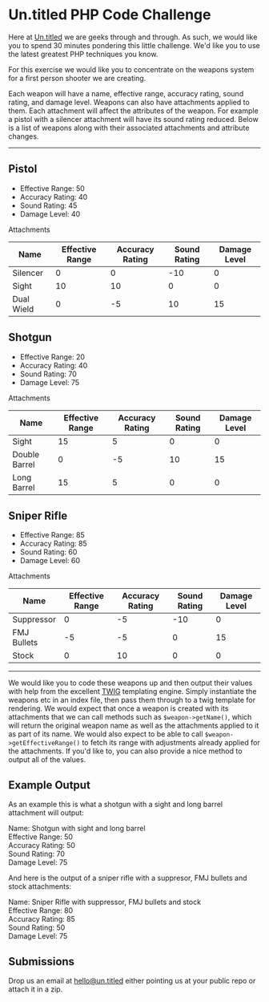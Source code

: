 # Un.titled PHP Code Challenge

Here at [Un.titled](http://un.titled.co.uk) we are geeks through and through. As such, we would like you to spend 30 minutes pondering this little challenge. We'd like you to use the latest greatest PHP techniques you know.

For this exercise we would like you to concentrate on the weapons system for a first person shooter we are creating.

Each weapon will have a name, effective range, accuracy rating, sound rating, and damage level. Weapons can also have attachments applied to them. Each attachment will affect the attributes of the weapon. For example a pistol with a silencer attachment will have its sound rating reduced. Below is a list of weapons along with their associated attachments and attribute changes.

---------------------------------------

## Pistol

* Effective Range: 50
* Accuracy Rating: 40
* Sound Rating: 45
* Damage Level: 40

Attachments

| Name       | Effective Range | Accuracy Rating | Sound Rating | Damage Level |
|------------|-----------------|-----------------|--------------|--------------|
| Silencer   | 0               | 0               | -10          | 0            |
| Sight      | 10              | 10              | 0            | 0            |
| Dual Wield | 0               | -5              | 10           | 15           |


## Shotgun

* Effective Range: 20
* Accuracy Rating: 40
* Sound Rating: 70
* Damage Level: 75

Attachments

| Name          | Effective Range | Accuracy Rating | Sound Rating | Damage Level |
|---------------|-----------------|-----------------|--------------|--------------|
| Sight         | 15              | 5               | 0            | 0            |
| Double Barrel | 0               | -5              | 10           | 15           |
| Long Barrel   | 15              | 5               | 0            | 0            |


## Sniper Rifle

* Effective Range: 85
* Accuracy Rating: 85
* Sound Rating: 60
* Damage Level: 60

Attachments

| Name          | Effective Range | Accuracy Rating | Sound Rating | Damage Level |
|---------------|-----------------|-----------------|--------------|--------------|
| Suppressor    | 0               | -5              | -10          | 0            |
| FMJ Bullets   | -5              | -5              | 0            | 15           |
| Stock         | 0               | 10              | 0            | 0            |

---------------------------------------

We would like you to code these weapons up and then output their values with help from the excellent [TWIG](http://twig.sensiolabs.org/) templating engine. Simply instantiate the weapons etc in an index file, then pass them through to a twig template for rendering. We would expect that once a weapon is created with its attachments that we can call methods such as `$weapon->getName()`, which will return the original weapon name as well as the attachments applied to it as part of its name. We would also expect to be able to call `$weapon->getEffectiveRange()` to fetch its range with adjustments already applied for the attachments. If you'd like to, you can also provide a nice method to output all of the values.

## Example Output

As an example this is what a shotgun with a sight and long barrel attachment will output:

Name: Shotgun with sight and long barrel  
Effective Range: 50  
Accuracy Rating: 50  
Sound Rating: 70  
Damage Level: 75  

And here is the output of a sniper rifle with a suppresor, FMJ bullets and stock attachments:

Name: Sniper Rifle with suppressor, FMJ bullets and stock  
Effective Range: 80  
Accuracy Rating: 85  
Sound Rating: 50  
Damage Level: 75  

## Submissions

Drop us an email at <hello@un.titled> either pointing us at your public repo or attach it in a zip.